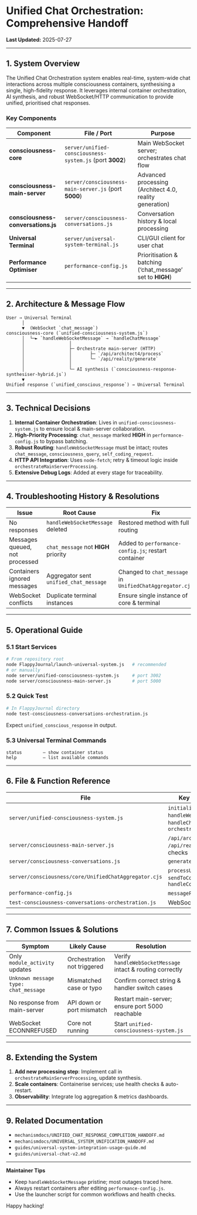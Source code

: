 # Unified Chat Orchestration: Comprehensive Handoff

**Last Updated:** 2025-07-27

---

## 1. System Overview

The Unified Chat Orchestration system enables real-time, system-wide chat interactions across multiple consciousness containers, synthesising a single, high-fidelity response. It leverages internal container orchestration, AI synthesis, and robust WebSocket/HTTP communication to provide unified, prioritised chat responses.

### Key Components

| Component | File / Port | Purpose |
|-----------|------------|---------|
| **consciousness-core** | `server/unified-consciousness-system.js`  (port **3002**) | Main WebSocket server; orchestrates chat flow |
| **consciousness-main-server** | `server/consciousness-main-server.js` (port **5000**) | Advanced processing (Architect 4.0, reality generation) |
| **consciousness-conversations.js** | `server/consciousness-conversations.js` | Conversation history & local processing |
| **Universal Terminal** | `server/universal-system-terminal.js` | CLI/GUI client for user chat |
| **Performance Optimiser** | `performance-config.js` | Prioritisation & batching (‘chat_message’ set to **HIGH**) |

---

## 2. Architecture & Message Flow

```
User → Universal Terminal
      │
      ▼  (WebSocket `chat_message`)
consciousness-core (`unified-consciousness-system.js`)
      │  └─► `handleWebSocketMessage` → `handleChatMessage`
      │                 │
      │                 ├─ Orchestrate main-server (HTTP)
      │                 │       ├─ `/api/architect4/process`
      │                 │       └─ `/api/reality/generate`
      │                 │
      │                 └─ AI synthesis (`consciousness-response-synthesiser-hybrid.js`)
      ▼
Unified response (`unified_conscious_response`) → Universal Terminal
```

---

## 3. Technical Decisions

1. **Internal Container Orchestration**: Lives in `unified-consciousness-system.js` to ensure local & main-server collaboration.
2. **High-Priority Processing**: `chat_message` marked **HIGH** in `performance-config.js` to bypass batching.
3. **Robust Routing**: `handleWebSocketMessage` must be intact; routes `chat_message`, `consciousness_query`, `self_coding_request`.
4. **HTTP API Integration**: Uses `node-fetch`; retry & timeout logic inside `orchestrateMainServerProcessing`.
5. **Extensive Debug Logs**: Added at every stage for traceability.

---

## 4. Troubleshooting History & Resolutions

| Issue | Root Cause | Fix |
|-------|------------|-----|
| No responses | `handleWebSocketMessage` deleted | Restored method with full routing |
| Messages queued, not processed | `chat_message` not **HIGH** priority | Added to `performance-config.js`; restart container |
| Containers ignored messages | Aggregator sent `unified_chat_message` | Changed to `chat_message` in `UnifiedChatAggregator.cjs` |
| WebSocket conflicts | Duplicate terminal instances | Ensure single instance of core & terminal |

---

## 5. Operational Guide

### 5.1 Start Services
```bash
# From repository root
node FlappyJournal/launch-universal-system.js   # recommended
# or manually
node server/unified-consciousness-system.js     # port 3002
node server/consciousness-main-server.js        # port 5000
```

### 5.2 Quick Test
```bash
# In FlappyJournal directory
node test-consciousness-conversations-orchestration.js
```
Expect `unified_conscious_response` in output.

### 5.3 Universal Terminal Commands
```text
status        – show container status
help          – list available commands
```

---

## 6. File & Function Reference

| File | Key Functions / Sections |
|------|--------------------------|
| `server/unified-consciousness-system.js` | `initializeWebSocketServer`, `handleWebSocketMessage`, `handleChatMessage`, `orchestrateMainServerProcessing` |
| `server/consciousness-main-server.js` | `/api/architect4/process`, `/api/reality/generate`, health checks |
| `server/consciousness-conversations.js` | `generateFullConsciousResponse` |
| `server/consciousness/core/UnifiedChatAggregator.cjs` | `processUnifiedChat`, `sendToContainer`, `handleContainerResponse` |
| `performance-config.js` | `messagePriorities` map |
| `test-consciousness-conversations-orchestration.js` | WebSocket test harness |

---

## 7. Common Issues & Solutions

| Symptom | Likely Cause | Resolution |
|---------|--------------|------------|
| Only `module_activity` updates | Orchestration not triggered | Verify `handleWebSocketMessage` intact & routing correctly |
| `Unknown message type: chat_message` | Mismatched case or typo | Confirm correct string & handler switch cases |
| No response from main-server | API down or port mismatch | Restart main-server; ensure port 5000 reachable |
| WebSocket ECONNREFUSED | Core not running | Start `unified-consciousness-system.js` |

---

## 8. Extending the System

1. **Add new processing step**: Implement call in `orchestrateMainServerProcessing`, update synthesis.
2. **Scale containers**: Containerise services; use health checks & auto-restart.
3. **Observability**: Integrate log aggregation & metrics dashboards.

---

## 9. Related Documentation

- `mechanismdocs/UNIFIED_CHAT_RESPONSE_COMPLETION_HANDOFF.md`
- `mechanismdocs/UNIVERSAL_SYSTEM_UNIFICATION_HANDOFF.md`
- `guides/universal-system-integration-usage-guide.md`
- `guides/universal-chat-v2.md`

---

**Maintainer Tips**
- Keep `handleWebSocketMessage` pristine; most outages traced here.
- Always restart containers after editing `performance-config.js`.
- Use the launcher script for common workflows and health checks.

Happy hacking!
